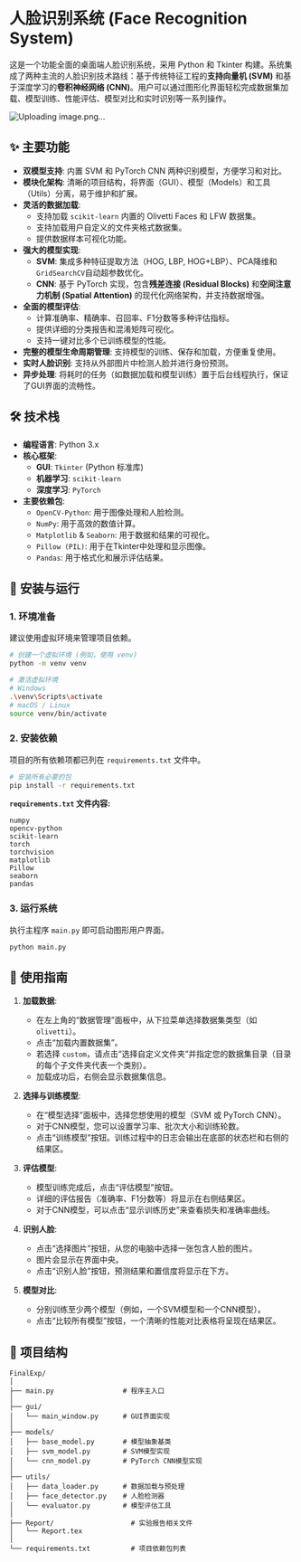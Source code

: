 # 人脸识别系统 (Face Recognition System)

这是一个功能全面的桌面端人脸识别系统，采用 Python 和 Tkinter 构建。系统集成了两种主流的人脸识别技术路线：基于传统特征工程的**支持向量机 (SVM)** 和基于深度学习的**卷积神经网络 (CNN)**。用户可以通过图形化界面轻松完成数据集加载、模型训练、性能评估、模型对比和实时识别等一系列操作。

  
![Uploading image.png…]()


## ✨ 主要功能

*   **双模型支持**: 内置 SVM 和 PyTorch CNN 两种识别模型，方便学习和对比。
*   **模块化架构**: 清晰的项目结构，将界面（GUI）、模型（Models）和工具（Utils）分离，易于维护和扩展。
*   **灵活的数据加载**:
    *   支持加载 `scikit-learn` 内置的 Olivetti Faces 和 LFW 数据集。
    *   支持加载用户自定义的文件夹格式数据集。
    *   提供数据样本可视化功能。
*   **强大的模型实现**:
    *   **SVM**: 集成多种特征提取方法（HOG, LBP, HOG+LBP）、PCA降维和`GridSearchCV`自动超参数优化。
    *   **CNN**: 基于 PyTorch 实现，包含**残差连接 (Residual Blocks)** 和**空间注意力机制 (Spatial Attention)** 的现代化网络架构，并支持数据增强。
*   **全面的模型评估**:
    *   计算准确率、精确率、召回率、F1分数等多种评估指标。
    *   提供详细的分类报告和混淆矩阵可视化。
    *   支持一键对比多个已训练模型的性能。
*   **完整的模型生命周期管理**: 支持模型的训练、保存和加载，方便重复使用。
*   **实时人脸识别**: 支持从外部图片中检测人脸并进行身份预测。
*   **异步处理**: 将耗时的任务（如数据加载和模型训练）置于后台线程执行，保证了GUI界面的流畅性。

## 🛠️ 技术栈

*   **编程语言**: Python 3.x
*   **核心框架**:
    *   **GUI**: `Tkinter` (Python 标准库)
    *   **机器学习**: `scikit-learn`
    *   **深度学习**: `PyTorch`
*   **主要依赖包**:
    *   `OpenCV-Python`: 用于图像处理和人脸检测。
    *   `NumPy`: 用于高效的数值计算。
    *   `Matplotlib` & `Seaborn`: 用于数据和结果的可视化。
    *   `Pillow (PIL)`: 用于在Tkinter中处理和显示图像。
    *   `Pandas`: 用于格式化和展示评估结果。

## 🚀 安装与运行

### 1. 环境准备

建议使用虚拟环境来管理项目依赖。

```bash
# 创建一个虚拟环境 (例如，使用 venv)
python -m venv venv

# 激活虚拟环境
# Windows
.\venv\Scripts\activate
# macOS / Linux
source venv/bin/activate
```

### 2. 安装依赖

项目的所有依赖项都已列在 `requirements.txt` 文件中。

```bash
# 安装所有必要的包
pip install -r requirements.txt
```

**`requirements.txt` 文件内容:**
```
numpy
opencv-python
scikit-learn
torch
torchvision
matplotlib
Pillow
seaborn
pandas
```

### 3. 运行系统

执行主程序 `main.py` 即可启动图形用户界面。

```bash
python main.py
```

## 📖 使用指南

1.  **加载数据**:
    *   在左上角的“数据管理”面板中，从下拉菜单选择数据集类型（如 `olivetti`）。
    *   点击“加载内置数据集”。
    *   若选择 `custom`，请点击“选择自定义文件夹”并指定您的数据集目录（目录的每个子文件夹代表一个类别）。
    *   加载成功后，右侧会显示数据集信息。

2.  **选择与训练模型**:
    *   在“模型选择”面板中，选择您想使用的模型（SVM 或 PyTorch CNN）。
    *   对于CNN模型，您可以设置学习率、批次大小和训练轮数。
    *   点击“训练模型”按钮。训练过程中的日志会输出在底部的状态栏和右侧的结果区。

3.  **评估模型**:
    *   模型训练完成后，点击“评估模型”按钮。
    *   详细的评估报告（准确率、F1分数等）将显示在右侧结果区。
    *   对于CNN模型，可以点击“显示训练历史”来查看损失和准确率曲线。

4.  **识别人脸**:
    *   点击“选择图片”按钮，从您的电脑中选择一张包含人脸的图片。
    *   图片会显示在界面中央。
    *   点击“识别人脸”按钮，预测结果和置信度将显示在下方。

5.  **模型对比**:
    *   分别训练至少两个模型（例如，一个SVM模型和一个CNN模型）。
    *   点击“比较所有模型”按钮，一个清晰的性能对比表格将呈现在结果区。

## 📁 项目结构

```
FinalExp/
│
├── main.py                 # 程序主入口
│
├── gui/
│   └── main_window.py      # GUI界面实现
│
├── models/
│   ├── base_model.py       # 模型抽象基类
│   ├── svm_model.py        # SVM模型实现
│   └── cnn_model.py        # PyTorch CNN模型实现
│
├── utils/
│   ├── data_loader.py      # 数据加载与预处理
│   ├── face_detector.py    # 人脸检测器
│   └── evaluator.py        # 模型评估工具
│
├── Report/                   # 实验报告相关文件
│   └── Report.tex
│
└── requirements.txt          # 项目依赖包列表
